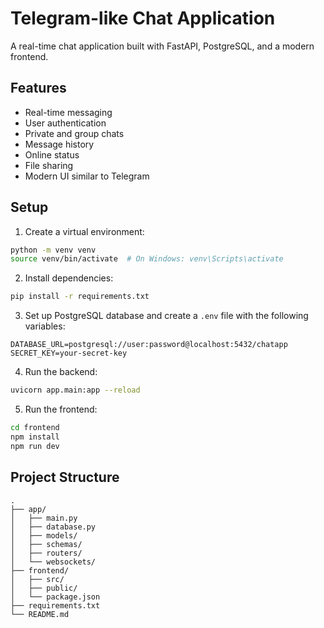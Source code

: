 # Telegram-like Chat Application

A real-time chat application built with FastAPI, PostgreSQL, and a modern frontend.

## Features

- Real-time messaging
- User authentication
- Private and group chats
- Message history
- Online status
- File sharing
- Modern UI similar to Telegram

## Setup

1. Create a virtual environment:
```bash
python -m venv venv
source venv/bin/activate  # On Windows: venv\Scripts\activate
```

2. Install dependencies:
```bash
pip install -r requirements.txt
```

3. Set up PostgreSQL database and create a `.env` file with the following variables:
```
DATABASE_URL=postgresql://user:password@localhost:5432/chatapp
SECRET_KEY=your-secret-key
```

4. Run the backend:
```bash
uvicorn app.main:app --reload
```

5. Run the frontend:
```bash
cd frontend
npm install
npm run dev
```

## Project Structure

```
.
├── app/
│   ├── main.py
│   ├── database.py
│   ├── models/
│   ├── schemas/
│   ├── routers/
│   └── websockets/
├── frontend/
│   ├── src/
│   ├── public/
│   └── package.json
├── requirements.txt
└── README.md
``` 